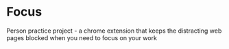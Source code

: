 # Focus
Person practice project - a chrome extension that keeps the distracting web pages blocked when you need to focus on your work
